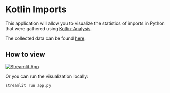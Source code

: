 # Kotlin Imports
This application will allow you to visualize the statistics of imports in Python that were gathered using [Kotlin-Analysis](https://github.com/JetBrains-Research/Kotlin-Analysis).

The collected data can be found [here](../../resources/python_imports/data).

## How to view
[![Streamlit App](https://static.streamlit.io/badges/streamlit_badge_black_white.svg)](https://share.streamlit.io/girz0n/kotlin-analysis-visualization/main/src/python_imports/app.py)

Or you can run the visualization locally:
```bash
streamlit run app.py
```
